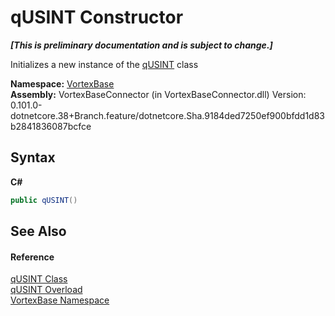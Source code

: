 # qUSINT Constructor 
 _**\[This is preliminary documentation and is subject to change.\]**_

Initializes a new instance of the <a href="T_VortexBase_qUSINT.md">qUSINT</a> class

**Namespace:**&nbsp;<a href="N_VortexBase.md">VortexBase</a><br />**Assembly:**&nbsp;VortexBaseConnector (in VortexBaseConnector.dll) Version: 0.101.0-dotnetcore.38+Branch.feature/dotnetcore.Sha.9184ded7250ef900bfdd1d83b2841836087bcfce

## Syntax

**C#**<br />
``` C#
public qUSINT()
```


## See Also


#### Reference
<a href="T_VortexBase_qUSINT.md">qUSINT Class</a><br /><a href="Overload_VortexBase_qUSINT__ctor.md">qUSINT Overload</a><br /><a href="N_VortexBase.md">VortexBase Namespace</a><br />